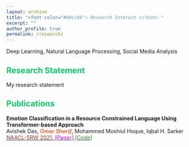 ```yaml
---
layout: archive
title: "<font color="#00cc66"> Research Interest </font> "
excerpt: ""
author_profile: true
permalink: /research/
---
```





Deep Learning, Natural Language Processing, Social Media Analysis

## <font color="#00cc66"> Research Statement </font>  
My research statement

## <font color="#00cc66"> Publications </font>  

**Emotion Classification in a Resource Constrained Language Using Transformer-based Approach**  
Avishek Das, <b>*<font color="#ff6633">Omar Sharif</font>*</b>, Mohammed Moshiul Hoque, Iqbal H. Sarker   
[<font color="	#993333"> NAACL-SRW 2021. </font>](https://naacl2021-srw.github.io/)  [<font color="#cc00ff">[Paper] </font>](https://arxiv.org/pdf/2104.08613.pdf)  [<font color="#2d862d"> [Code] </font>](https://github.com/omar-sharif03/NAACL-SRW-2021)  


